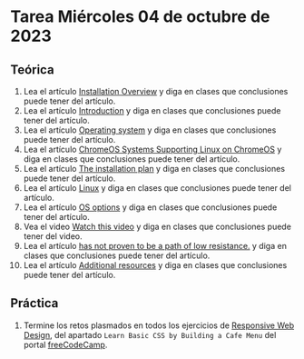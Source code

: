 # Tarea Miércoles 04 de octubre de 2023

## Teórica

1. Lea el artículo [Installation Overview](https://www.theodinproject.com/lessons/foundations-installation-overview) y diga en clases que conclusiones puede tener del artículo.
2. Lea el artículo [Introduction](https://www.theodinproject.com/lessons/foundations-installation-overview#introduction) y diga en clases que conclusiones puede tener del artículo.
3. Lea el artículo [Operating system](https://en.m.wikipedia.org/wiki/Operating_system) y diga en clases que conclusiones puede tener del artículo.
4. Lea el artículo [ChromeOS Systems Supporting Linux on ChromeOS](https://www.chromium.org/chromium-os/chrome-os-systems-supporting-linux/) y diga en clases que conclusiones puede tener del artículo.
5. Lea el artículo [The installation plan](https://www.theodinproject.com/lessons/foundations-installation-overview#the-installation-plan) y diga en clases que conclusiones puede tener del artículo.
6. Lea el artículo [Linux](https://en.m.wikipedia.org/wiki/Linux) y diga en clases que conclusiones puede tener del artículo.
7. Lea el artículo [OS options](https://www.theodinproject.com/lessons/foundations-installation-overview#os-options) y diga en clases que conclusiones puede tener del artículo.
8. Vea el video [Watch this video](https://youtu.be/yIVXjl4SwVo) y diga en clases que conclusiones puede tener del video.
9. Lea el artículo [has not proven to be a path of low resistance.](https://github.com/microsoft/WSL/issues) y diga en clases que conclusiones puede tener del artículo.
10. Lea el artículo [Additional resources](https://www.theodinproject.com/lessons/foundations-installation-overview#additional-resources) y diga en clases que conclusiones puede tener del artículo.

## Práctica

1. Termine los retos plasmados en todos los ejercicios de [Responsive Web Design](https://www.freecodecamp.org/learn/2022/responsive-web-design/), del apartado `Learn Basic CSS by Building a Cafe Menu` del portal [freeCodeCamp](https://www.freecodecamp.org/learn/).
